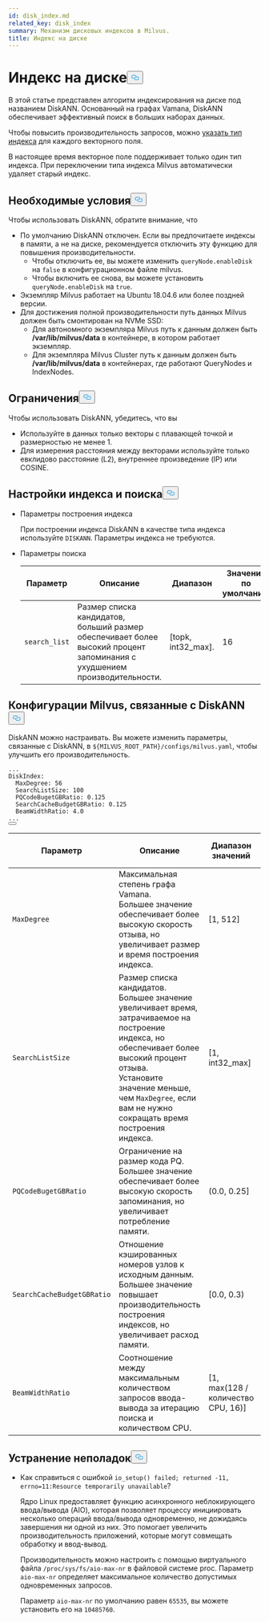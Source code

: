 ```yaml
---
id: disk_index.md
related_key: disk_index
summary: Механизм дисковых индексов в Milvus.
title: Индекс на диске
---
```

<h1 id="On-disk-Index" class="common-anchor-header">Индекс на диске<button data-href="#On-disk-Index" class="anchor-icon" translate="no">
      <svg translate="no"
        aria-hidden="true"
        focusable="false"
        height="20"
        version="1.1"
        viewBox="0 0 16 16"
        width="16"
      >
        <path
          fill="#0092E4"
          fill-rule="evenodd"
          d="M4 9h1v1H4c-1.5 0-3-1.69-3-3.5S2.55 3 4 3h4c1.45 0 3 1.69 3 3.5 0 1.41-.91 2.72-2 3.25V8.59c.58-.45 1-1.27 1-2.09C10 5.22 8.98 4 8 4H4c-.98 0-2 1.22-2 2.5S3 9 4 9zm9-3h-1v1h1c1 0 2 1.22 2 2.5S13.98 12 13 12H9c-.98 0-2-1.22-2-2.5 0-.83.42-1.64 1-2.09V6.25c-1.09.53-2 1.84-2 3.25C6 11.31 7.55 13 9 13h4c1.45 0 3-1.69 3-3.5S14.5 6 13 6z"
        ></path>
      </svg>
    </button></h1><p>В этой статье представлен алгоритм индексирования на диске под названием DiskANN. Основанный на графах Vamana, DiskANN обеспечивает эффективный поиск в больших наборах данных.</p>
<p>Чтобы повысить производительность запросов, можно <a href="/docs/ru/index-vector-fields.md">указать тип индекса</a> для каждого векторного поля.</p>
<div class="alert note"> 
В настоящее время векторное поле поддерживает только один тип индекса. При переключении типа индекса Milvus автоматически удаляет старый индекс.</div>
<h2 id="Prerequisites" class="common-anchor-header">Необходимые условия<button data-href="#Prerequisites" class="anchor-icon" translate="no">
      <svg translate="no"
        aria-hidden="true"
        focusable="false"
        height="20"
        version="1.1"
        viewBox="0 0 16 16"
        width="16"
      >
        <path
          fill="#0092E4"
          fill-rule="evenodd"
          d="M4 9h1v1H4c-1.5 0-3-1.69-3-3.5S2.55 3 4 3h4c1.45 0 3 1.69 3 3.5 0 1.41-.91 2.72-2 3.25V8.59c.58-.45 1-1.27 1-2.09C10 5.22 8.98 4 8 4H4c-.98 0-2 1.22-2 2.5S3 9 4 9zm9-3h-1v1h1c1 0 2 1.22 2 2.5S13.98 12 13 12H9c-.98 0-2-1.22-2-2.5 0-.83.42-1.64 1-2.09V6.25c-1.09.53-2 1.84-2 3.25C6 11.31 7.55 13 9 13h4c1.45 0 3-1.69 3-3.5S14.5 6 13 6z"
        ></path>
      </svg>
    </button></h2><p>Чтобы использовать DiskANN, обратите внимание, что</p>
<ul>
<li>По умолчанию DiskANN отключен. Если вы предпочитаете индексы в памяти, а не на диске, рекомендуется отключить эту функцию для повышения производительности.<ul>
<li>Чтобы отключить ее, вы можете изменить <code translate="no">queryNode.enableDisk</code> на <code translate="no">false</code> в конфигурационном файле milvus.</li>
<li>Чтобы включить ее снова, вы можете установить <code translate="no">queryNode.enableDisk</code> на <code translate="no">true</code>.</li>
</ul></li>
<li>Экземпляр Milvus работает на Ubuntu 18.04.6 или более поздней версии.</li>
<li>Для достижения полной производительности путь данных Milvus должен быть смонтирован на NVMe SSD:<ul>
<li>Для автономного экземпляра Milvus путь к данным должен быть <strong>/var/lib/milvus/data</strong> в контейнере, в котором работает экземпляр.</li>
<li>Для экземпляра Milvus Cluster путь к данным должен быть <strong>/var/lib/milvus/data</strong> в контейнерах, где работают QueryNodes и IndexNodes.</li>
</ul></li>
</ul>
<h2 id="Limits" class="common-anchor-header">Ограничения<button data-href="#Limits" class="anchor-icon" translate="no">
      <svg translate="no"
        aria-hidden="true"
        focusable="false"
        height="20"
        version="1.1"
        viewBox="0 0 16 16"
        width="16"
      >
        <path
          fill="#0092E4"
          fill-rule="evenodd"
          d="M4 9h1v1H4c-1.5 0-3-1.69-3-3.5S2.55 3 4 3h4c1.45 0 3 1.69 3 3.5 0 1.41-.91 2.72-2 3.25V8.59c.58-.45 1-1.27 1-2.09C10 5.22 8.98 4 8 4H4c-.98 0-2 1.22-2 2.5S3 9 4 9zm9-3h-1v1h1c1 0 2 1.22 2 2.5S13.98 12 13 12H9c-.98 0-2-1.22-2-2.5 0-.83.42-1.64 1-2.09V6.25c-1.09.53-2 1.84-2 3.25C6 11.31 7.55 13 9 13h4c1.45 0 3-1.69 3-3.5S14.5 6 13 6z"
        ></path>
      </svg>
    </button></h2><p>Чтобы использовать DiskANN, убедитесь, что вы</p>
<ul>
<li>Используйте в данных только векторы с плавающей точкой и размерностью не менее 1.</li>
<li>Для измерения расстояния между векторами используйте только евклидово расстояние (L2), внутреннее произведение (IP) или COSINE.</li>
</ul>
<h2 id="Index-and-search-settings" class="common-anchor-header">Настройки индекса и поиска<button data-href="#Index-and-search-settings" class="anchor-icon" translate="no">
      <svg translate="no"
        aria-hidden="true"
        focusable="false"
        height="20"
        version="1.1"
        viewBox="0 0 16 16"
        width="16"
      >
        <path
          fill="#0092E4"
          fill-rule="evenodd"
          d="M4 9h1v1H4c-1.5 0-3-1.69-3-3.5S2.55 3 4 3h4c1.45 0 3 1.69 3 3.5 0 1.41-.91 2.72-2 3.25V8.59c.58-.45 1-1.27 1-2.09C10 5.22 8.98 4 8 4H4c-.98 0-2 1.22-2 2.5S3 9 4 9zm9-3h-1v1h1c1 0 2 1.22 2 2.5S13.98 12 13 12H9c-.98 0-2-1.22-2-2.5 0-.83.42-1.64 1-2.09V6.25c-1.09.53-2 1.84-2 3.25C6 11.31 7.55 13 9 13h4c1.45 0 3-1.69 3-3.5S14.5 6 13 6z"
        ></path>
      </svg>
    </button></h2><ul>
<li><p>Параметры построения индекса</p>
<p>При построении индекса DiskANN в качестве типа индекса используйте <code translate="no">DISKANN</code>. Параметры индекса не требуются.</p></li>
<li><p>Параметры поиска</p>
<table>
<thead>
<tr><th>Параметр</th><th>Описание</th><th>Диапазон</th><th>Значение по умолчанию</th></tr>
</thead>
<tbody>
<tr><td><code translate="no">search_list</code></td><td>Размер списка кандидатов, больший размер обеспечивает более высокий процент запоминания с ухудшением производительности.</td><td>[topk, int32_max].</td><td>16</td></tr>
</tbody>
</table>
</li>
</ul>
<h2 id="DiskANN-related-Milvus-configurations" class="common-anchor-header">Конфигурации Milvus, связанные с DiskANN<button data-href="#DiskANN-related-Milvus-configurations" class="anchor-icon" translate="no">
      <svg translate="no"
        aria-hidden="true"
        focusable="false"
        height="20"
        version="1.1"
        viewBox="0 0 16 16"
        width="16"
      >
        <path
          fill="#0092E4"
          fill-rule="evenodd"
          d="M4 9h1v1H4c-1.5 0-3-1.69-3-3.5S2.55 3 4 3h4c1.45 0 3 1.69 3 3.5 0 1.41-.91 2.72-2 3.25V8.59c.58-.45 1-1.27 1-2.09C10 5.22 8.98 4 8 4H4c-.98 0-2 1.22-2 2.5S3 9 4 9zm9-3h-1v1h1c1 0 2 1.22 2 2.5S13.98 12 13 12H9c-.98 0-2-1.22-2-2.5 0-.83.42-1.64 1-2.09V6.25c-1.09.53-2 1.84-2 3.25C6 11.31 7.55 13 9 13h4c1.45 0 3-1.69 3-3.5S14.5 6 13 6z"
        ></path>
      </svg>
    </button></h2><p>DiskANN можно настраивать. Вы можете изменить параметры, связанные с DiskANN, в <code translate="no">${MILVUS_ROOT_PATH}/configs/milvus.yaml</code>, чтобы улучшить его производительность.</p>
<pre><code translate="no" class="language-YAML">...
DiskIndex:
  MaxDegree: 56
  SearchListSize: 100
  PQCodeBugetGBRatio: 0.125
  SearchCacheBudgetGBRatio: 0.125
  BeamWidthRatio: 4.0
...
<button class="copy-code-btn"></button></code></pre>
<table>
<thead>
<tr><th>Параметр</th><th>Описание</th><th>Диапазон значений</th><th>Значение по умолчанию</th></tr>
</thead>
<tbody>
<tr><td><code translate="no">MaxDegree</code></td><td>Максимальная степень графа Vamana. <br/> Большее значение обеспечивает более высокую скорость отзыва, но увеличивает размер и время построения индекса.</td><td>[1, 512]</td><td>56</td></tr>
<tr><td><code translate="no">SearchListSize</code></td><td>Размер списка кандидатов. <br/> Большее значение увеличивает время, затрачиваемое на построение индекса, но обеспечивает более высокий процент отзыва. <br/> Установите значение меньше, чем <code translate="no">MaxDegree</code>, если вам не нужно сокращать время построения индекса.</td><td>[1, int32_max]</td><td>100</td></tr>
<tr><td><code translate="no">PQCodeBugetGBRatio</code></td><td>Ограничение на размер кода PQ. <br/> Большее значение обеспечивает более высокую скорость запоминания, но увеличивает потребление памяти.</td><td>(0.0, 0.25]</td><td>0.125</td></tr>
<tr><td><code translate="no">SearchCacheBudgetGBRatio</code></td><td>Отношение кэшированных номеров узлов к исходным данным. <br/> Большее значение повышает производительность построения индексов, но увеличивает расход памяти.</td><td>[0.0, 0.3)</td><td>0.10</td></tr>
<tr><td><code translate="no">BeamWidthRatio</code></td><td>Соотношение между максимальным количеством запросов ввода-вывода за итерацию поиска и количеством CPU.</td><td>[1, max(128 / количество CPU, 16)]</td><td>4.0</td></tr>
</tbody>
</table>
<h2 id="Troubleshooting" class="common-anchor-header">Устранение неполадок<button data-href="#Troubleshooting" class="anchor-icon" translate="no">
      <svg translate="no"
        aria-hidden="true"
        focusable="false"
        height="20"
        version="1.1"
        viewBox="0 0 16 16"
        width="16"
      >
        <path
          fill="#0092E4"
          fill-rule="evenodd"
          d="M4 9h1v1H4c-1.5 0-3-1.69-3-3.5S2.55 3 4 3h4c1.45 0 3 1.69 3 3.5 0 1.41-.91 2.72-2 3.25V8.59c.58-.45 1-1.27 1-2.09C10 5.22 8.98 4 8 4H4c-.98 0-2 1.22-2 2.5S3 9 4 9zm9-3h-1v1h1c1 0 2 1.22 2 2.5S13.98 12 13 12H9c-.98 0-2-1.22-2-2.5 0-.83.42-1.64 1-2.09V6.25c-1.09.53-2 1.84-2 3.25C6 11.31 7.55 13 9 13h4c1.45 0 3-1.69 3-3.5S14.5 6 13 6z"
        ></path>
      </svg>
    </button></h2><ul>
<li><p>Как справиться с ошибкой <code translate="no">io_setup() failed; returned -11, errno=11:Resource temporarily unavailable</code>?</p>
<p>Ядро Linux предоставляет функцию асинхронного неблокирующего ввода/вывода (AIO), которая позволяет процессу инициировать несколько операций ввода/вывода одновременно, не дожидаясь завершения ни одной из них. Это помогает увеличить производительность приложений, которые могут совмещать обработку и ввод-вывод.</p>
<p>Производительность можно настроить с помощью виртуального файла <code translate="no">/proc/sys/fs/aio-max-nr</code> в файловой системе proc. Параметр <code translate="no">aio-max-nr</code> определяет максимальное количество допустимых одновременных запросов.</p>
<p>Параметр <code translate="no">aio-max-nr</code> по умолчанию равен <code translate="no">65535</code>, вы можете установить его на <code translate="no">10485760</code>.</p></li>
</ul>
